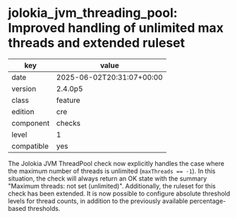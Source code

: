 [//]: # (werk v2)
# jolokia_jvm_threading_pool: Improved handling of unlimited max threads and extended ruleset

key        | value
---------- | ---
date       | 2025-06-02T20:31:07+00:00
version    | 2.4.0p5
class      | feature
edition    | cre
component  | checks
level      | 1
compatible | yes

The Jolokia JVM ThreadPool check now explicitly handles the case where the maximum number of threads is unlimited (`maxThreads == -1`).
In this situation, the check will always return an OK state with the summary "Maximum threads: not set (unlimited)".
Additionally, the ruleset for this check has been extended. It is now possible to configure absolute threshold levels for thread counts,
in addition to the previously available percentage-based thresholds.
